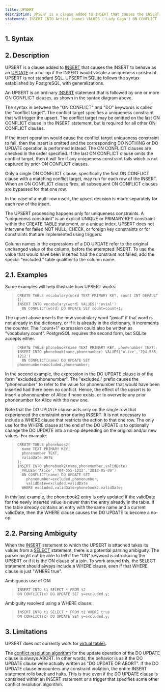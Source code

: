```yaml
---
title: UPSERT
description: UPSERT is a clause added to INSERT that causes the INSERT to behave as an UPDATE or a no-op if the INSERT would violate a uniqueness constraint.
statement: INSERT INTO Artist (name) VALUES ('Lady Gaga') ON CONFLICT (ArtistId) DO UPDATE SET name = 'New Lady Gaga';
---
```


## 1. Syntax

<!-- do-not-touch-svg-import: 'upsert.svg' -->

## 2. Description

UPSERT is a clause added to [INSERT](lang_insert) that causes the INSERT
to behave as an [UPDATE](lang_update) or a no-op if the INSERT would
violate a uniqueness constraint. UPSERT is not standard SQL. UPSERT in
SQLite follows the syntax established by PostgreSQL, with
generalizations.

An UPSERT is an ordinary [INSERT](lang_insert) statement that is
followed by one or more ON CONFLICT clauses, as shown in the syntax
diagram above.

The syntax in between the "ON CONFLICT" and "DO" keywords is called the
"conflict target". The conflict target specifies a uniqueness constraint
that will trigger the upsert. The conflict target may be omitted on the
last ON CONFLICT clause in the INSERT statement, but is required for all
other ON CONFLICT clauses.

If the insert operation would cause the conflict target uniqueness
constraint to fail, then the insert is omitted and the corresponding DO
NOTHING or DO UPDATE operation is performed instead. The ON CONFLICT
clauses are checked in the order specified. If the last ON CONFLICT
clause omits the conflict target, then it will fire if any uniqueness
constraint fails which is not captured by prior ON CONFLICT clauses.

Only a single ON CONFLICT clause, specifically the first ON CONFLICT
clause with a matching conflict target, may run for each row of the
INSERT. When an ON CONFLICT clause fires, all subsequent ON CONFLICT
clauses are bypassed for that one row.

In the case of a multi-row insert, the upsert decision is made
separately for each row of the insert.

The UPSERT processing happens only for uniqueness constraints. A
"uniqueness constraint" is an explicit UNIQUE or PRIMARY KEY constraint
within the CREATE TABLE statement, or a [unique
index](lang_createindex#uniqueidx). UPSERT does not intervene for failed
NOT NULL, CHECK, or foreign key constraints or for constraints that are
implemented using triggers.

Column names in the expressions of a DO UPDATE refer to the original
unchanged value of the column, before the attempted INSERT. To use the
value that would have been inserted had the constraint not failed, add
the special "excluded." table qualifier to the column name.

## 2.1. Examples

Some examples will help illustrate how UPSERT works:

>     CREATE TABLE vocabulary(word TEXT PRIMARY KEY, count INT DEFAULT 1);
>     INSERT INTO vocabulary(word) VALUES('jovial')
>       ON CONFLICT(word) DO UPDATE SET count=count+1;

The upsert above inserts the new vocabulary word "jovial" if that word
is not already in the dictionary, or if it is already in the dictionary,
it increments the counter. The "count+1" expression could also be
written as "vocabulary.count". PostgreSQL requires the second form, but
SQLite accepts either.

>     CREATE TABLE phonebook(name TEXT PRIMARY KEY, phonenumber TEXT);
>     INSERT INTO phonebook(name,phonenumber) VALUES('Alice','704-555-1212')
>       ON CONFLICT(name) DO UPDATE SET phonenumber=excluded.phonenumber;

In the second example, the expression in the DO UPDATE clause is of the
form "excluded.phonenumber". The "excluded." prefix causes the
"phonenumber" to refer to the value for phonenumber that would have been
inserted had there been no conflict. Hence, the effect of the upsert is
to insert a phonenumber of Alice if none exists, or to overwrite any
prior phonenumber for Alice with the new one.

Note that the DO UPDATE clause acts only on the single row that
experienced the constraint error during INSERT. It is not necessary to
include a WHERE clause that restricts the action to that one row. The
only use for the WHERE clause at the end of the DO UPDATE is to
optionally change the DO UPDATE into a no-op depending on the original
and/or new values. For example:

>     CREATE TABLE phonebook2(
>       name TEXT PRIMARY KEY,
>       phonenumber TEXT,
>       validDate DATE
>     );
>     INSERT INTO phonebook2(name,phonenumber,validDate)
>       VALUES('Alice','704-555-1212','2018-05-08')
>       ON CONFLICT(name) DO UPDATE SET
>         phonenumber=excluded.phonenumber,
>         validDate=excluded.validDate
>       WHERE excluded.validDate>phonebook2.validDate;

In this last example, the phonebook2 entry is only updated if the
validDate for the newly inserted value is newer than the entry already
in the table. If the table already contains an entry with the same name
and a current validDate, then the WHERE clause causes the DO UPDATE to
become a no-op. <span id="parseambig"></span>

## 2.2. Parsing Ambiguity

When the [INSERT](lang_insert) statement to which the UPSERT is attached
takes its values from a [SELECT](lang_select) statement, there is a
potential parsing ambiguity. The parser might not be able to tell if the
"ON" keyword is introducing the UPSERT or if it is the ON clause of a
join. To work around this, the SELECT statement should always include a
WHERE clause, even if that WHERE clause is just "WHERE true".

Ambiguous use of ON:

>     INSERT INTO t1 SELECT * FROM t2
>     ON CONFLICT(x) DO UPDATE SET y=excluded.y;

Ambiguity resolved using a WHERE clause:

>     INSERT INTO t1 SELECT * FROM t2 WHERE true
>     ON CONFLICT(x) DO UPDATE SET y=excluded.y;

## 3. Limitations

UPSERT does not currently work for
<a href="https://www.sqlite.org/vtab.html" target="_blank">virtual
tables</a>.

The [conflict resolution algorithm](lang_conflict) for the update
operation of the DO UPDATE clause is always ABORT. In other words, the
behavior is as if the DO UPDATE clause were actually written as "DO
UPDATE OR ABORT". If the DO UPDATE clause encounters any constraint
violation, the entire INSERT statement rolls back and halts. This is
true even if the DO UPDATE clause is contained within an INSERT
statement or a trigger that specifies some other conflict resolution
algorithm.
